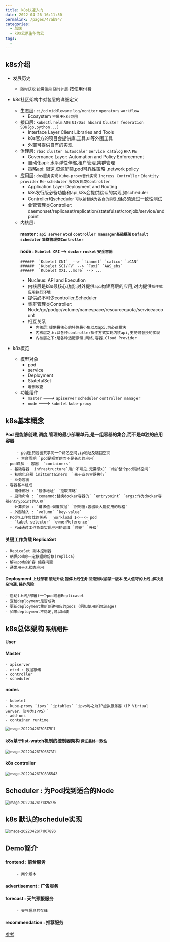 ```yaml
---
title: k8s快速入门
date: 2022-04-26 16:11:50
permalink: /pages/47ab94/
categories:
  - 后端
  - k8s云原生华为云
tags:
  - 
---
```



## k8s介绍
  - 发展历史
    - `随时获取` `按需使用` `随时扩展` 按使用付费

  - k8s社区架构中对各层的详细定义
    - 生态层: `ci/cd` `middleware` `log/monitor` `operators` `workflow` 
      - Ecosystem `不属于k8s范围`
    - 接口层: `kubectl` `helm` `AOS` `UI/Das hboard` `Cluster federation` `SDK(go,python...)`
      - Interface Layer Client Libraries and Tools
      - k8s官方的项目会提供库,工具,ui等外围工具
      - 外部可提供自有的实现
    - 治理层: `rbac` `cluster autoscaler` `Service catalog` `HPA` `PE`
      - Governance Layer: Automation and Policy Enforcement
      - 自动化api: 水平弹性伸缩,租户管理,集群管理
      - 策略api: 限速,资源配额,pod可靠性策略 ,network policy
    - 应用层: `dns服务实现` `Kube-proxy替代实现` `Ingress Controller` `Identity provider` `Re-scheduler` `服务发现类Controller`
      - Application Layer Deployment and Routing
      - k8s发行版必备功能和api,k8s会提供默认的实现,如scheduler
      - Controller和scheduler `可以被替换为各自的实现`,但必须通过一致性测试
      - 业管管理类Controller: daemonset/replicaset/replication/statefulset/cronjob/service/endpoint
    - 内核层: 
        #### master : `api server` `etcd` `controller mansager基础框架` `Default scheduler` `集群管理类Controller` 
        #### node : `Kubelet CRI` --> `docker` `rocket` `安全容器`
          ######  `Kubelet CNI`  --> `fiannel` `calico` `iCAN`
          ######  `Kubelet SCI/FV` --> `Fuxi` `AWS_ebs`
          ######  `Kubelet XXI...more` --> ...
      - Nucleus: API and Execution
      - 内核层是k8s最核心功能,对外提供`api`构建高层的应用,对内提供`插件式应用执行环境`
      - 提供必不可少controller,Scheduler
      - 集群管理类Controller: Node/gc/podgc/volume/namespace/resourcequota/serviceaccount
      - 相互关系
        - `内核层:提供最核心的特性最小集以及api,为必选模块`
        - `内核层之上:以各种controller插件方式实现内核api,支持可替换的实现`
        - `内核层之下:是各种适配存储,网络,容器,Cloud Provider`
  - k8s概览
    - 模型对象
      - pod
      - service
      - Deployment
      - StatefulSet
      - `增删改查`
    - 功能组件
      - `master` --->  `apiserver` `scheduler` `controller manager`
      - `node`  ---> `kubelet` `kube-proxy`

## k8s基本概念
  #### Pod 是能够创建,调度,管理的最小部署单元,是一组容器的集合,而不是单独的应用容器
         - pod里的容器共享同一个命名空间,ip地址及端口空间
         - 生命周期 `pod是短暂的而不是长久的应用`
    - pod详解 - 容器  `containers`
      - 基础容器  infrastructure`用户不可见,无需感知` `维护整个pod网络空间`
      - 初始化容器 initContainers  `先于业务容器执行`
      - 业务容器  
    - 容器基本组成
      - 镜像部分 : `镜像地址` `拉取策略`
      - 启动命令 : `comamnd:替换docker容器的` `entrypoint` `args:作为docker容器entrypoint的入参`
      - 计算资源 : `请求值:调度依据` `限制值:容器最大能使用的规格`
      - 外部输入 : `volumn` `key-value`
    - Pod与工作负载的关系   workload 1<---> pod
      - `label-selector` `ownerReference`
      - Pod通过工作负载实现应用的运维 `伸缩` `升级`  
  #### 关键工作负载 ReplicaSet
    - RepicaSet 副本控制器
    - 确保pod的一定数据的份数(replica)
    - 解决pod的扩容 缩容问题
    - 通常用于无状态应用
  #### Deployment `上线部署` `滚动升级` `暂停上线任务` `回滚到以前某一版本` `无人值守的上线,解决复杂沟通,操作风险`
    - 启动(上线/部署)一个pod或者Replicaset
    - 查检deployment是否成功
    - 更新deployment重新创建相应的pods (例如使用新的image)
    - 如果deployment不稳定,可以回滚


## k8s总体架构 `系统组件`
  #### User 
  #### Master
    - apiserver
    - etcd : 数据存储
    - controller
    - scheduler
  #### nodes

    - kubelet
    - kube-proxy `ipvs` `iptables` `ipvs称之为IP虚拟服务器（IP Virtual Server，简写为IPVS）`
    - add-ons
    - container runtime



<img src="./minilet/image-20220426170317511.png" alt="image-20220426170317511" style="zoom:80%;" />

  #### k8s基于list-watch机制的控制器架构  `保证最终一致性`

<img src="./minilet/image-20220426170657311.png" alt="image-20220426170657311" style="zoom:80%;" />


  #### k8s controller



<img src="./minilet/image-20220426170835543.png" alt="image-20220426170835543" style="zoom:80%;" />





## Scheduler : 为Pod找到适合的Node





<img src="./minilet/image-20220426171025275.png" alt="image-20220426171025275" style="zoom:80%;" />



## k8s 默认的schedule实现



<img src="./minilet/image-20220426171107896.png" alt="image-20220426171107896" style="zoom:80%;" />













## Demo简介
  #### frontend : 前台服务
         - 两个版本
  #### advertisement : 广告服务
  #### forecast : 天气预报服务
         - 天气信息的存储
  #### recommendation : 推荐服务







[参考](https://education.huaweicloud.com/courses/course-v1:HuaweiX+CBUCNXI032+Self-paced/courseware/72732567245d4ffe86a86f1b17188d2a/95eca7e7ff6c4585b22c0a4470cf8905/)


